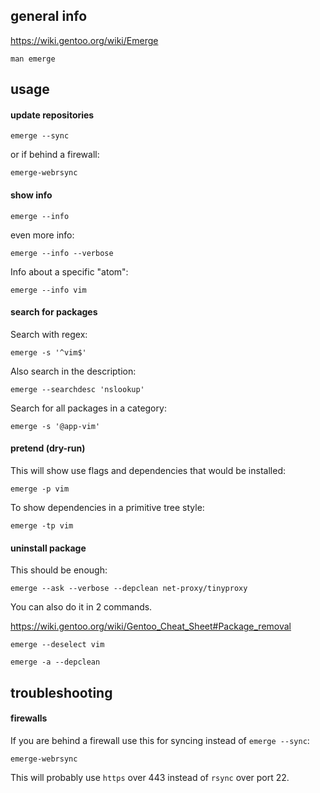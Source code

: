 ## general info

https://wiki.gentoo.org/wiki/Emerge

`man emerge`

## usage

#### update repositories

```
emerge --sync
```

or if behind a firewall:
```
emerge-webrsync
```

#### show info

```
emerge --info
```

even more info:
```
emerge --info --verbose
```

Info about a specific "atom":
```
emerge --info vim
```

#### search for packages

Search with regex:
```
emerge -s '^vim$'
```

Also search in the description:
```
emerge --searchdesc 'nslookup'
```

Search for all packages in a category:
```
emerge -s '@app-vim'
```

#### pretend (dry-run)

This will show use flags and dependencies that would be installed:
```
emerge -p vim
```

To show dependencies in a primitive tree style:
```
emerge -tp vim
```

#### uninstall package

This should be enough:
```
emerge --ask --verbose --depclean net-proxy/tinyproxy
```

You can also do it in 2 commands.

https://wiki.gentoo.org/wiki/Gentoo_Cheat_Sheet#Package_removal

```
emerge --deselect vim
```

```
emerge -a --depclean
```

## troubleshooting

#### firewalls

If you are behind a firewall use this for syncing instead of `emerge --sync`:
```
emerge-webrsync
```

This will probably use `https` over 443 instead of `rsync` over port 22.
